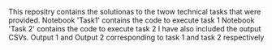 This repositry contains the solutionas to the twow technical tasks that were provided.
Notebook 'Task1' contains the code to execute task 1
Notebook 'Task 2' contains the code to execute task 2
I have also included the output CSVs. Output 1 and Output 2 corresponding to task 1 and task 2 respectively
